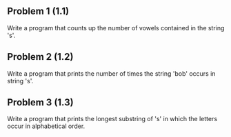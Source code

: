## Problem 1 (1.1)
Write a program that counts up the number of vowels contained in the string 's'.

## Problem 2 (1.2)
Write a program that prints the number of times the string 'bob' occurs in string 's'.

## Problem 3 (1.3)
Write a program that prints the longest substring of 's' in which the letters occur in alphabetical order.
